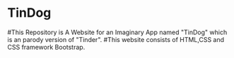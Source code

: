 # TinDog
#This Repository is A Website for an Imaginary App named "TinDog" which is an parody version of "Tinder".
#This website consists of HTML,CSS and CSS framework Bootstrap.
